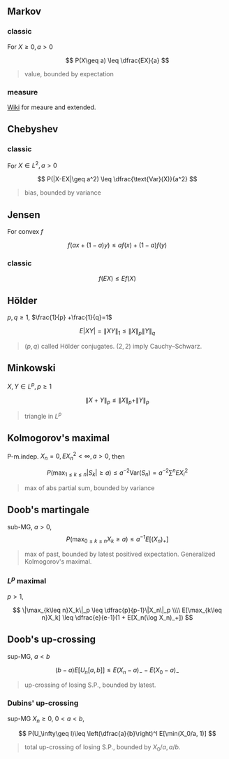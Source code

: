 
## Markov

### classic
For $X\geq 0, a>0$

$$
  P(X\geq a) \leq \dfrac{EX}{a}
$$

> value, bounded by expectation

### measure
[Wiki](https://en.wikipedia.org/wiki/Markov%27s_inequality) for meaure and extended.

## Chebyshev

### classic
For $X\in L^2, a>0$

$$
  P(|X-EX|\geq a^2) \leq \dfrac{\text{Var}(X)}{a^2}
$$

> bias, bounded by variance

## Jensen
For convex $f$

$$
  f(ax+(1-a)y) \leq af(x)+(1-a)f(y)
$$

### classic
$$
  f(EX) \leq Ef(X)
$$

## Hölder
$p,q \geq 1$, $\frac{1}{p} +\frac{1}{q}=1$

$$
  E|XY|=\|XY\|_1\leq \|X\|_p \|Y\|_q
$$

> $(p,q)$ called Hölder conjugates. $(2,2)$ imply Cauchy–Schwarz.

## Minkowski
$X,Y\in L^p,p\geq 1$

$$
  \|X+Y\|_p \leq \|X\|_p + \|Y\|_p
$$

> triangle in $L^p$

## Kolmogorov's maximal
P-m.indep. $X_n=0,EX_n^2<\infty,a>0$, then

$$
  P(\max_{1\leq k\leq n}|S_k|\geq a) \leq a^{-2}\text{Var}(S_n)=a^{-2}\sum^n EX_i^2
$$

> max of abs partial sum, bounded by variance

## Doob's martingale
sub-MG, $a>0$,
$$
  P(\max_{0\leq k\leq n}X_k \geq a) \leq a^{-1}E[(X_n)_+]
$$

> max of past, bounded by latest positived expectation. Generalized Kolmogorov's maximal.

### $L^p$ maximal
$p>1$,

$$
  \|\max_{k\leq n}X_k\|_p \leq \dfrac{p}{p-1}\|X_n\|_p \\\\
  E[\max_{k\leq n}X_k] \leq \dfrac{e}{e-1}(1 + E[X_n(\log X_n)_+])
$$

## Doob's up-crossing
sup-MG, $a<b$

$$
  (b-a)E[U_n[a,b]] \leq E(X_n-a)_- - E(X_0-a)_-
$$

> up-crossing of losing S.P., bounded by latest.

### Dubins' up-crossing
sup-MG $X_n\geq 0$, $0<a<b$,

$$
  P(U_\infty\geq l)\leq \left(\dfrac{a}{b}\right)^l E[\min(X_0/a, 1)]
$$

> total up-crossing of losing S.P., bounded by $X_0/a, a/b$.